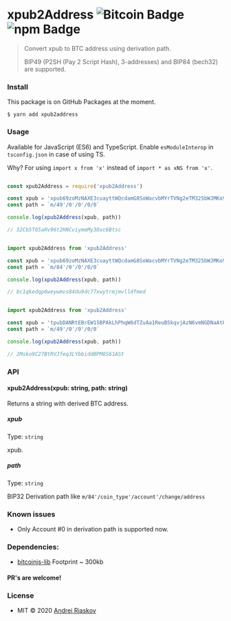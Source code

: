 # xpub2Address ![Bitcoin Badge](https://img.shields.io/badge/Bitcoin-F7931A?logo=bitcoin&logoColor=fff&style=flat) ![npm Badge](https://img.shields.io/badge/npm-CB3837?logo=npm&logoColor=fff&style=flat)

> Convert xpub to BTC address using derivation path. 
>
> BIP49 (P2SH (Pay 2 Script Hash), 3-addresses) and BIP84 (bech32) are supported.


### Install
This package is on GitHub Packages at the moment.

    $ yarn add xpub2address

### Usage

Available for JavaScript (ES6) and TypeScript.
Enable `esModuleInterop` in `tsconfig.json` in case of using TS.

Why? For using `import x from 'x'` instead of `import * as xNS from 'x'`. 

```js

const xpub2Address = require('xpub2Address')

const xpub = 'xpub69zoMzNAXE3cuayttWQcdamG8SoWacvbMYrTVNg2eTM325bWJMKo9Uvhp22ajraN7X2D7cnt674ejAJtkYb8Nop5fFrf3MWUN8QmqZdUcua'
const path = `m/49'/0'/0'/0/0`

console.log(xpub2Address(xpub, path))

// 32Cb5T65aRv96t2HNCviymeMy38xc6Btsc
```


```js

import xpub2Address from 'xpub2Address'

const xpub = 'xpub69zoMzNAXE3cuayttWQcdamG8SoWacvbMYrTVNg2eTM325bWJMKo9Uvhp22ajraN7X2D7cnt674ejAJtkYb8Nop5fFrf3MWUN8QmqZdUcua'
const path = `m/84'/0'/0'/0/0`

console.log(xpub2Address(xpub, path))

// bc1qkedqp6weywmvs84du9dc77xwytrmjmvlldfmed


import xpub2Address from 'xpub2Address'

const xpub = 'tpubDANRtEBrEW15BPAkLhPhqW6dTZuAa1ReuBSkqvjAzN6vmNGDNaAtHvbY447NGMXbuRZ7jCJkdCthRLoW9QSNGFGNirbxitAhx61BbYUeyD9'
const path = `m/49'/0'/0'/0/0`

console.log(xpub2Address(xpub, path))

// 2Msko9C27BtRVJfeq3LYbbiddBPM8S61ASt


```

### API

#### xpub2Address(xpub: string, path: string)

Returns a string with derived BTC address.

##### xpub

Type: `string`

xpub.

##### path

Type: `string`

BIP32 Derivation path like `m/84'/coin_type'/account'/change/address`


### Known issues

- Only Account #0 in derivation path is supported now.

### Dependencies:

- [bitcoinjs-lib](https://www.npmjs.com/package/bitcoinjs-lib) Footprint ~ 300kb

#### PR's are welcome!


### License

- MIT © 2020 [Andrei Riaskov](https://github.com/ARyaskov)
